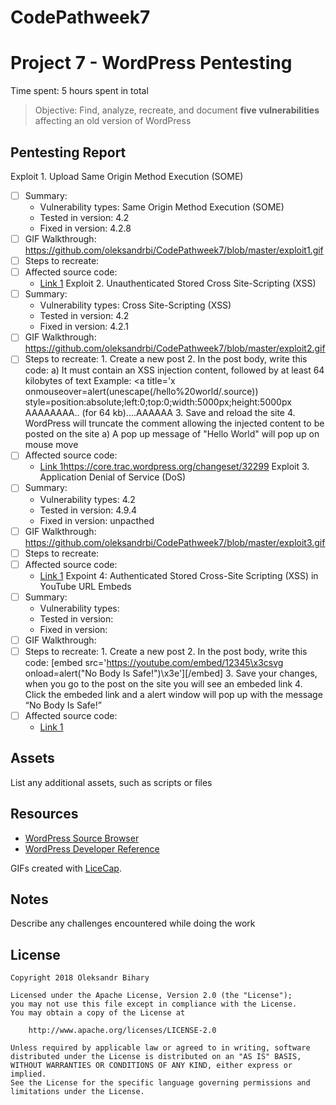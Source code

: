# CodePathweek7
# Project 7 - WordPress Pentesting

Time spent: 5 hours spent in total

> Objective: Find, analyze, recreate, and document **five vulnerabilities** affecting an old version of WordPress

## Pentesting Report

Exploit 1. Upload Same Origin Method Execution (SOME)
  - [ ] Summary: 
    - Vulnerability types: Same Origin Method Execution (SOME)
    - Tested in version: 4.2
    - Fixed in version: 4.2.8
  - [ ] GIF Walkthrough: https://github.com/oleksandrbi/CodePathweek7/blob/master/exploit1.gif
  - [ ] Steps to recreate: 
  - [ ] Affected source code:
    - [Link 1](https://core.trac.wordpress.org/browser/tags/version/src/source_file.php)
Exploit 2. Unauthenticated Stored Cross Site-Scripting (XSS)
  - [ ] Summary: 
    - Vulnerability types: Cross Site-Scripting (XSS)
    - Tested in version: 4.2
    - Fixed in version: 4.2.1
  - [ ] GIF Walkthrough: https://github.com/oleksandrbi/CodePathweek7/blob/master/exploit2.gif
  - [ ] Steps to recreate: 
        1. Create a new post
        2. In the post body, write this code:
            a) It must contain an XSS injection content, followed by at least 64 kilobytes of text
                Example: 
                    <a title='x onmouseover=alert(unescape(/hello%20world/.source))
                    style=position:absolute;left:0;top:0;width:5000px;height:5000px
                    AAAAAAAA.. (for 64 kb)....AAAAAA
        3. Save and reload the site
        4. WordPress will truncate the comment allowing the injected content to be posted on the site
            a) A pop up message of "Hello World" will pop up on mouse move
  - [ ] Affected source code:
    - [Link 1]()https://core.trac.wordpress.org/changeset/32299
Exploit 3. Application Denial of Service (DoS)
  - [ ] Summary: 
    - Vulnerability types: 4.2
    - Tested in version: 4.9.4
    - Fixed in version: unpacthed
  - [ ] GIF Walkthrough: https://github.com/oleksandrbi/CodePathweek7/blob/master/exploit3.gif
  - [ ] Steps to recreate: 
  - [ ] Affected source code:
    - [Link 1](https://core.trac.wordpress.org/browser/tags/version/src/source_file.php)
Expoint 4: Authenticated Stored Cross-Site Scripting (XSS) in YouTube URL Embeds
  - [ ] Summary: 
    - Vulnerability types:
    - Tested in version:
    - Fixed in version: 
  - [ ] GIF Walkthrough: 
  - [ ] Steps to recreate: 
        1. Create a new post
        2. In the post body, write this code:
            [embed src='https://youtube.com/embed/12345\x3csvg onload=alert("No Body Is Safe!")\x3e'][/embed]
        3. Save your changes, when you go to the post on the site you will see an embeded link
        4. Click the embeded link and a alert window will pop up with the message “No Body Is Safe!”
  - [ ] Affected source code:
    - [Link 1](https://core.trac.wordpress.org/browser/tags/version/src/source_file.php)
## Assets

List any additional assets, such as scripts or files

## Resources

- [WordPress Source Browser](https://core.trac.wordpress.org/browser/)
- [WordPress Developer Reference](https://developer.wordpress.org/reference/)

GIFs created with [LiceCap](http://www.cockos.com/licecap/).

## Notes

Describe any challenges encountered while doing the work

## License

    Copyright 2018 Oleksandr Bihary

    Licensed under the Apache License, Version 2.0 (the "License");
    you may not use this file except in compliance with the License.
    You may obtain a copy of the License at

        http://www.apache.org/licenses/LICENSE-2.0

    Unless required by applicable law or agreed to in writing, software
    distributed under the License is distributed on an "AS IS" BASIS,
    WITHOUT WARRANTIES OR CONDITIONS OF ANY KIND, either express or implied.
    See the License for the specific language governing permissions and
    limitations under the License.
